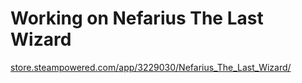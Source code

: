 # Working on Nefarius The Last Wizard 
[store.steampowered.com/app/3229030/Nefarius_The_Last_Wizard/](https://store.steampowered.com/app/3229030/Nefarius_The_Last_Wizard/)

